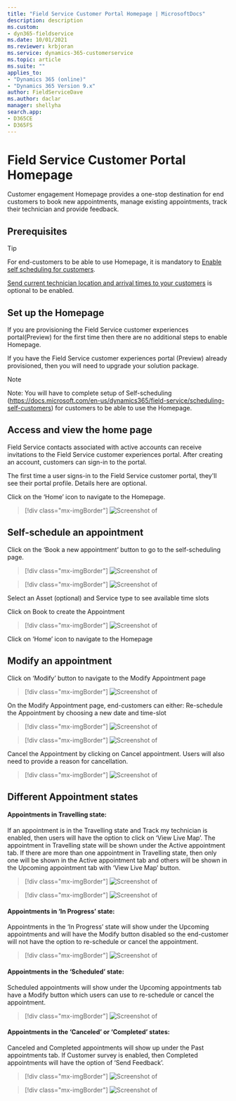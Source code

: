 ```yaml
---
title: "Field Service Customer Portal Homepage | MicrosoftDocs"
description: description
ms.custom:
- dyn365-fieldservice
ms.date: 10/01/2021
ms.reviewer: krbjoran
ms.service: dynamics-365-customerservice
ms.topic: article
ms.suite: ""
applies_to:
- "Dynamics 365 (online)"
- "Dynamics 365 Version 9.x"
author: FieldServiceDave
ms.author: daclar
manager: shellyha
search.app:
- D365CE
- D365FS
---
```


# Field Service Customer Portal Homepage


Customer engagement Homepage provides a one-stop destination for end customers to book new appointments, manage existing appointments, track their technician and provide feedback.

## Prerequisites


>[!TIP] 
> 


For end-customers to be able to use Homepage, it is mandatory to [Enable self scheduling for customers](https://docs.microsoft.com/en-us/dynamics365/field-service/scheduling-self-customers).

[Send current technician location and arrival times to your customers](https://docs.microsoft.com/en-us/dynamics365/field-service/reminders-arrival-time) is optional to be enabled.


## Set up the Homepage
If you are provisioning the Field Service customer experiences portal(Preview) for the first time then there are no additional steps to enable Homepage.

If you have the Field Service customer experiences portal (Preview) already provisioned, then you will need to upgrade your solution package.
> [!Note]
> Note: You will have to complete setup of Self-scheduling (https://docs.microsoft.com/en-us/dynamics365/field-service/scheduling-self-customers) for customers to be able to use the Homepage.

## Access and view the home page
Field Service contacts associated with active accounts can receive invitations to the Field Service customer experiences portal. After creating an account, customers can sign-in to the portal.
 
The first time a user signs-in to the Field Service customer portal, they'll see their portal profile. Details here are optional.
 
Click on the ‘Home’ icon to navigate to the Homepage.
 
> [!div class="mx-imgBorder"]
> ![Screenshot of ](./media/homepage-empty-homepage-with-book-a-new-appo.jpg) 

## Self-schedule an appointment

Click on the ‘Book a new appointment’ button to go to the self-scheduling page.

> [!div class="mx-imgBorder"]
> ![Screenshot of ](./media/homepage-self-scheduling-page.jpg)


> [!div class="mx-imgBorder"]
> ![Screenshot of ](./media/homepage-self-scheduling-with-selected.jpg)


 
Select an Asset (optional) and Service type to see available time slots
 
Click on Book to create the Appointment

> [!div class="mx-imgBorder"]
> ![Screenshot of ](./media/homepage-booking-confirmation-page.jpg)
 
Click on ‘Home’ icon to navigate to the Homepage 

## Modify an appointment
 
Click on ‘Modify’ button to navigate to the Modify Appointment page


> [!div class="mx-imgBorder"]
> ![Screenshot of ](./media/homepage-modify-booking-page.jpg)



 
On the Modify Appointment page, end-customers can either:
Re-schedule the Appointment by choosing a new date and time-slot


> [!div class="mx-imgBorder"]
> ![Screenshot of ](./media/homepage-reschedule-booking-page-with-new-date-and-time-selected.jpg)

> [!div class="mx-imgBorder"]
> ![Screenshot of ](./media/homepage-booking-reschedule-page.jpg)
 
Cancel the Appointment by clicking on Cancel appointment. Users will also need to provide a reason for cancellation.

> [!div class="mx-imgBorder"]
> ![Screenshot of ](./media/homepage-cancel-appointment-with-cancellations-reason.jpg) 

## Different Appointment states

#### Appointments in Travelling state: 
If an appointment is in the Travelling state and Track my technician is enabled, then users will have the option to click on ‘View Live Map’.
The appointment in Travelling state will be shown under the Active appointment tab. If there are more than one appointment in Travelling state, then only one will be shown in the Active appointment tab and others will be shown in the Upcoming appointment tab with ‘View Live Map’ button.
 
> [!div class="mx-imgBorder"]
> ![Screenshot of ](./media/homepage-homepage-with-1-booking-in-travelling-state-which-has-link-to-tmt.jpg)


> [!div class="mx-imgBorder"]
> ![Screenshot of ](./media/homepage-homepage-with-2-bookings-in-travelling-state.jpg)

 
#### Appointments in ‘In Progress’ state:
Appointments in the ‘In Progress’ state will show under the Upcoming appointments and will have the Modify button disabled so the end-customer will not have the option to re-schedule or cancel the appointment.

> [!div class="mx-imgBorder"]
> ![Screenshot of ](./media/homepage-one-booking-in-travelling-and-1-in-progress.jpg)
 
#### Appointments in the ‘Scheduled’ state:
Scheduled appointments will show under the Upcoming appointments tab have a Modify button which users can use to re-schedule or cancel the appointment.

> [!div class="mx-imgBorder"]
> ![Screenshot of ](./media/homepage-homepage-with-upcoming-bookings.jpg)
 
#### Appointments in the ‘Canceled’ or ‘Completed’ states:
Canceled and Completed appointments will show up under the Past appointments tab. If Customer survey is enabled, then Completed appointments will have the option of ‘Send Feedback’.
 
> [!div class="mx-imgBorder"]
> ![Screenshot of ](./media/homepage-past-bookings-with-send-feedback-option-for-completed-bookings.jpg)


> [!div class="mx-imgBorder"]
> ![Screenshot of ](./media/homepage-send-feedback-page.jpg)































